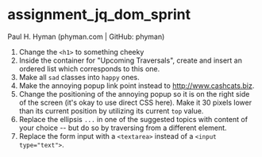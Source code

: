 assignment_jq_dom_sprint
========================

Paul H. Hyman (phyman.com | GitHub: phyman)

1. Change the `<h1>` to something cheeky
1. Inside the container for "Upcoming Traversals", create and insert an ordered list which corresponds to this one.
1. Make all `sad` classes into `happy` ones.
1. Make the annoying popup link point instead to http://www.cashcats.biz.
1. Change the positioning of the annoying popup so it is on the right side of the screen (it's okay to use direct CSS here). Make it 30 pixels lower than its current position by utilizing its current `top` value.
1. Replace the ellipsis `...` in one of the suggested topics with content of your choice -- but do so by traversing from a different element.
1. Replace the form input with a `<textarea>` instead of a `<input type="text">`.


